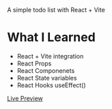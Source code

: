 A simple todo list with React + Vite

<h1>What I Learned</h1>
<ul>
  <li>React + Vite integration</li>
   <li>React Props</li>
   <li>React Componenets</li>
   <li>React State variables</li>
  <li>React Hooks useEffect()</li>
</ul>

<a href="https://react101-todolist.netlify.app/" target="blank">Live Preview</a>
